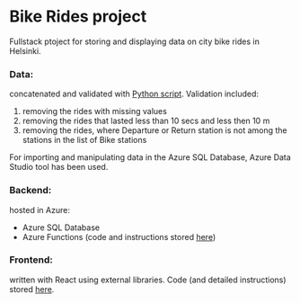# Bike Rides project
Fullstack ptoject for storing and displaying data on city bike rides in Helsinki.  

### Data:
concatenated and validated with [Python script](https://github.com/YuliaKokorieva/bikes-project/blob/master/Data/data_validation.py). 
Validation included:
1. removing the rides with missing values
2. removing the rides that lasted less than 10 secs and less then 10 m
3. removing the rides, where Departure or Return station is not among the stations in the list of Bike stations

For importing and manipulating data in the Azure SQL Database, Azure Data Studio tool has been used.

### Backend:  
hosted in Azure:

 - Azure SQL Database
 - Azure Functions (code and instructions stored [here](https://github.com/YuliaKokorieva/bikes-project/tree/master/AzureFunctions))

### Frontend:   
written with React using external libraries.
Code (and detailed instructions) stored [here](https://github.com/YuliaKokorieva/bikes-project/tree/master/BikeRidesFront).
